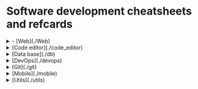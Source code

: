 # Software development cheatsheets and refcards
<details>
<summary>- [Web](./Web)</summary>
  <details>
  <summary>- [Back-end](./back)</summary>
  </details>
  <details>
  <summary>- [Front-end](./front)</summary>
  </details>
  -[JS-ES2015](./Web/back/JS-ES2015+cheatsheet.pdf)
  -[Jest](./Web/back/Jest cheatsheet.pdf)
  -[JsDoc](./Web/back/Jsdoc cheatsheet.pdf)
  -[Design patterns](./Web/back/design-patterns.pdf)
  -[Http Status Codes](./Web/back/http-status-codes.pdf)
  -[npm](./Web/back/npm cheatsheet.pdf)
  -[Restfull architecture](./Web/back/restfularchitecture-refcard.pdf)

</details>

<details>
<summary>[Code editor](./code_editor)</summary>
</details>

<details>
<summary>[Data base](./db)</summary>
</details>

<details>
<summary>[DevOps](./devops)</summary>
</details>

<details>
<summary>[Git](./git)</summary>
</details>

<details>
<summary>[Mobile](./mobile)</summary>
</details>

<details>
<summary>[Utils](./utils)</summary>
</details>

</details>
